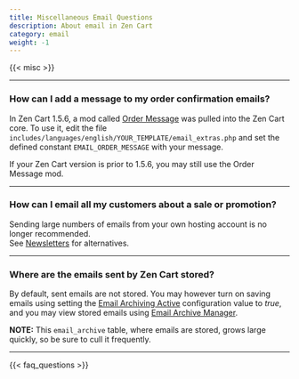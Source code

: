 ```yaml
---
title: Miscellaneous Email Questions
description: About email in Zen Cart 
category: email 
weight: -1 
---
```


{{< misc >}}

---
### How can I add a message to my order confirmation emails? 

In Zen Cart 1.5.6, a mod called [Order Message](https://www.zen-cart.com/downloads.php?do=file&id=2200) was pulled into the Zen Cart core.  To use it, 
edit the file 
`includes/languages/english/YOUR_TEMPLATE/email_extras.php`
and set the defined constant 
`EMAIL_ORDER_MESSAGE` with your message.  

If your Zen Cart version is prior to 1.5.6, you may still use the Order Message mod. 

--- 
### How can I email all my customers about a sale or promotion? 

Sending large numbers of emails from your own hosting account 
is no longer recommended.  
See [Newsletters](/user/email/newsletters) for alternatives. 

---
### Where are the emails sent by Zen Cart stored? 

By default, sent emails are not stored.  You may however turn on saving emails
using setting the [Email Archiving Active](/user/admin_pages/configuration/configuration_emailoptions/#email_archiving_active) configuration value to *true*, and you may view stored emails using [Email Archive Manager](/user/email/email_archive_manager/). 

**NOTE:** This `email_archive` table, where emails are stored, grows large
quickly, so be sure to cull it frequently. 

---
<!-- please keep this at the end --> 
{{< faq_questions >}}

